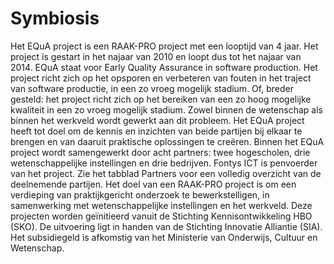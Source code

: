 Symbiosis
=========
Het EQuA project is een RAAK-PRO project met een looptijd van 4 jaar. Het project is gestart in het najaar van 2010 en loopt dus tot het najaar van 2014. EQuA staat voor Early Quality Assurance in software production. Het project richt zich op het opsporen en verbeteren van fouten in het traject van software productie, in een zo vroeg mogelijk stadium. Of, breder gesteld: het project richt zich op het bereiken van een zo hoog mogelijke kwaliteit in een zo vroeg mogelijk stadium.
Zowel binnen de wetenschap als binnen het werkveld wordt gewerkt aan dit probleem. Het EQuA project heeft tot doel om de kennis en inzichten van beide partijen bij elkaar te brengen en van daaruit praktische oplossingen te creëren.
Binnen het EQuA project wordt samengewerkt door acht partners: twee hogescholen, drie wetenschappelijke instellingen en drie bedrijven. Fontys ICT is penvoerder van het project. Zie het tabblad Partners voor een volledig overzicht van de deelnemende partijen.
Het doel van een RAAK-PRO project is om een verdieping van praktijkgericht onderzoek te bewerkstelligen, in samenwerking met wetenschappelijke instellingen en het werkveld. Deze projecten worden geïnitieerd vanuit de Stichting Kennisontwikkeling HBO (SKO). De uitvoering ligt in handen van de Stichting Innovatie Alliantie (SIA). Het subsidiegeld is afkomstig van het Ministerie van Onderwijs, Cultuur en Wetenschap.
